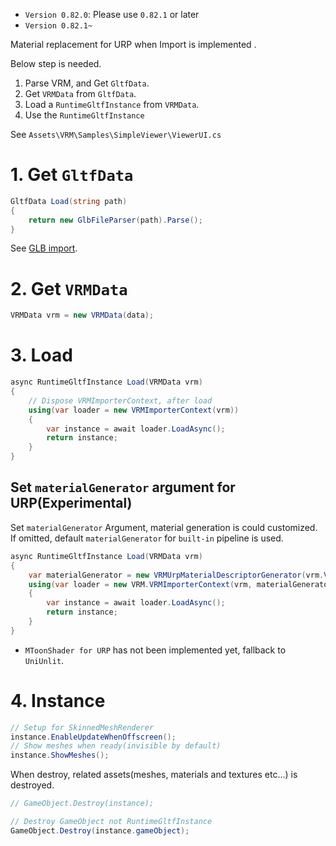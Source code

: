 * `Version 0.82.0`: Please use  `0.82.1` or later
* `Version 0.82.1~`

Material replacement for URP when Import is implemented .

Below step is needed.

1. Parse VRM, and Get `GltfData`.
1. Get `VRMData` from `GltfData`.
1. Load a `RuntimeGltfInstance` from `VRMData`.
1. Use the `RuntimeGltfInstance`

See `Assets\VRM\Samples\SimpleViewer\ViewerUI.cs`

# 1. Get `GltfData`

```cs
GltfData Load(string path)
{
    return new GlbFileParser(path).Parse();
}
```

See [GLB import](../gltf/0_82_glb_import.md).

# 2. Get `VRMData`

```cs
VRMData vrm = new VRMData(data);
```

# 3. Load

```cs
async RuntimeGltfInstance Load(VRMData vrm)
{
    // Dispose VRMImporterContext, after load
    using(var loader = new VRMImporterContext(vrm))
    {
        var instance = await loader.LoadAsync();
        return instance;
    }
}
```

## Set `materialGenerator` argument for URP(Experimental)

Set `materialGenerator` Argument, material generation is could customized.
If omitted, default `materialGenerator` for `built-in` pipeline is used.

```cs
async RuntimeGltfInstance Load(VRMData vrm)
{
    var materialGenerator = new VRMUrpMaterialDescriptorGenerator(vrm.VrmExtension);
    using(var loader = new VRM.VRMImporterContext(vrm, materialGenerator: materialGenerator))
    {
        var instance = await loader.LoadAsync();
        return instance;
    }
}
```

* `MToonShader for URP` has not been implemented yet, fallback to `UniUnlit`.

# 4. Instance


```cs
// Setup for SkinnedMeshRenderer
instance.EnableUpdateWhenOffscreen();
// Show meshes when ready(invisible by default)
instance.ShowMeshes();
```

When destroy, related assets(meshes, materials and textures etc...) is destroyed.

```cs
// GameObject.Destroy(instance);

// Destroy GameObject not RuntimeGltfInstance
GameObject.Destroy(instance.gameObject);
```
